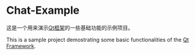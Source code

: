 # Chat-Example

这是一个用来演示[Qt框架](https://www.qt.io)的一些基础功能的示例项目。

This is a sample project demostrating some basic functionalities of the [Qt Framework](https://www.qt.io).
